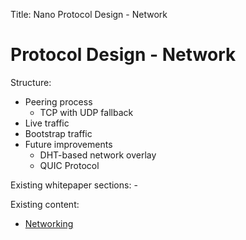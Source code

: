 Title: Nano Protocol Design - Network

# Protocol Design - Network

Structure:

* Peering process
	* TCP with UDP fallback
* Live traffic
* Bootstrap traffic
* Future improvements
    * DHT-based network overlay
    * QUIC Protocol

Existing whitepaper sections: -

Existing content:

* [Networking](/protocol-design/networking/)